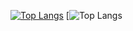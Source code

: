 [![Top Langs](https://github-readme-stats.vercel.app/api/top-langs/?username=spaceeeeboy&layout=donut&theme=radical)](https://github.com/anuraghazra/github-readme-stats)
[![Top Langs](https://github-profile-trophy.vercel.app/?username=ryo-ma&theme=dracula)
